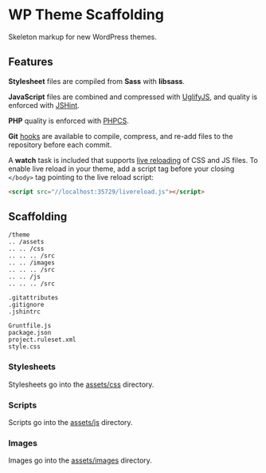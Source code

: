 # WP Theme Scaffolding

Skeleton markup for new WordPress themes.

## Features

**Stylesheet** files are compiled from **Sass** with **libsass**.

**JavaScript** files are combined and compressed with [UglifyJS](https://github.com/mishoo/UglifyJS2#readme), and quality is enforced with [JSHint](http://jshint.com/about/).

**PHP** quality is enforced with [PHPCS](https://github.com/squizlabs/PHP_CodeSniffer#readme).

**Git** [hooks](http://git-scm.com/docs/githooks) are available to compile, compress, and re-add files to the repository before each commit.

A **watch** task is included that supports [live reloading](https://github.com/gruntjs/grunt-contrib-watch/blob/master/docs/watch-examples.md#enabling-live-reload-in-your-html) of CSS and JS files. To enable live reload in your theme, add a script tag before your closing `</body>` tag pointing to the live reload script:

```html
<script src="//localhost:35729/livereload.js"></script>
```

## Scaffolding

```
/theme
.. /assets
.. .. /css
.. .. .. /src
.. .. /images
.. .. .. /src
.. .. /js
.. .. .. /src

.gitattributes
.gitignore
.jshintrc

Gruntfile.js
package.json
project.ruleset.xml
style.css
```

### Stylesheets

Stylesheets go into the [assets/css](assets/css) directory.

### Scripts

Scripts go into the [assets/js](assets/js) directory.

### Images

Images go into the [assets/images](assets/js) directory.
